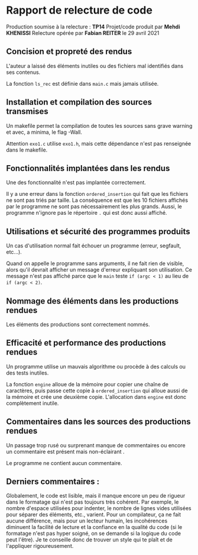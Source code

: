 # Rapport de relecture de code

Production soumise à la relecture : **TP14**
Projet/code produit par **Mehdi KHENISSI**
Relecture opérée par **Fabian REITER** le 29 avril 2021

## Concision et propreté des rendus

L'auteur a laissé des éléments inutiles ou des fichiers mal identifiés dans ses contenus.

La fonction `ls_rec` est définie dans `main.c` mais jamais utilisée.

## Installation et compilation des sources transmises

Un makefile permet la compilation de toutes les sources sans grave warning et avec, a minima, le flag -Wall.

Attention `exo1.c` utilise `exo1.h`, mais cette dépendance n'est pas renseignée dans le makefile.

## Fonctionnalités implantées dans les rendus

Une des fonctionnalité n'est pas implantée correctement.

Il y a une erreur dans la fonction `ordered_insertion` qui fait que les fichiers ne sont pas triés par taille. La conséquence est que les 10 fichiers affichés par le programme ne sont pas nécessairement les plus grands. Aussi, le programme n'ignore pas le répertoire `.` qui est donc aussi affiché.

## Utilisations et sécurité des programmes produits

Un cas d'utilisation normal fait échouer un programme (erreur, segfault, etc...).

Quand on appelle le programme sans arguments, il ne fait rien de visible, alors qu'il devrait afficher un message d'erreur expliquant son utilisation. Ce message n'est pas affiché parce que le `main` teste `if (argc < 1)` au lieu de `if (argc < 2)`.

## Nommage des éléments dans les productions rendues

Les éléments des productions sont correctement nommés.

## Efficacité et performance des productions rendues

Un programme utilise un mauvais algorithme ou procède à des calculs ou des tests inutiles.

La fonction `engine` alloue de la mémoire pour copier une chaîne de caractères, puis passe cette copie à `ordered_insertion` qui alloue aussi de la mémoire et crée une deuxième copie. L'allocation dans `engine` est donc complètement inutile.

## Commentaires dans les sources des productions rendues

Un passage trop rusé ou surprenant manque de commentaires ou encore un commentaire est présent mais non-éclairant .

Le programme ne contient aucun commentaire.

## Derniers commentaires :

Globalement, le code est lisible, mais il manque encore un peu de rigueur dans le formatage qui n'est pas toujours très cohérent. Par exemple, le nombre d'espace utilisées pour indenter, le nombre de lignes vides utilisées pour séparer des éléments, etc., varient.
Pour un compilateur, ça ne fait aucune différence, mais pour un lecteur humain, les incohérences diminuent la facilité de lecture et la confiance en la qualité du code (si le formatage n'est pas hyper soigné, on se demande si la logique du code peut l'être). Je te conseille donc de trouver un style qui te plaît et de l'appliquer rigoureusement.

